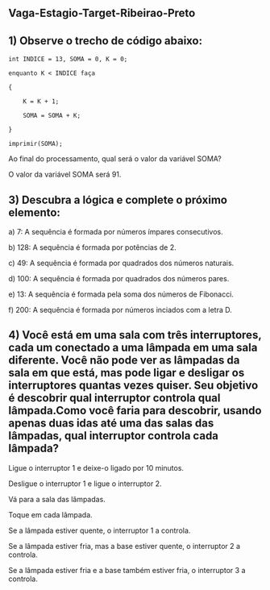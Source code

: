 ## Vaga-Estagio-Target-Ribeirao-Preto

## 1) Observe o trecho de código abaixo: 

 	int INDICE = 13, SOMA = 0, K = 0; 

 	enquanto K < INDICE faça 

	{ 

		K = K + 1; 

		SOMA = SOMA + K; 

	} 

 	imprimir(SOMA);

  Ao final do processamento, qual será o valor da variável SOMA? 

  O valor da variável SOMA será 91.
  

## 3) Descubra a lógica e complete o próximo elemento:  

  a) 7: A sequência é formada por números ímpares consecutivos.
  
  b) 128: A sequência é formada por potências de 2.
  
  c) 49: A sequência é formada por quadrados dos números naturais.
  
  d) 100: A sequência é formada por quadrados dos números pares.
  
  e) 13: A sequência é formada pela soma dos números de Fibonacci.
  
  f) 200: A sequência é formada por números inciados com a letra D.
  

## 4) Você está em uma sala com três interruptores, cada um conectado a uma lâmpada em uma sala diferente. Você não pode ver as lâmpadas da sala em que está, mas pode ligar e desligar os interruptores quantas vezes quiser. Seu objetivo é descobrir qual interruptor controla qual lâmpada.Como você faria para descobrir, usando apenas duas idas até uma das salas das lâmpadas, qual interruptor controla cada lâmpada?  

Ligue o interruptor 1 e deixe-o ligado por 10 minutos.
    
Desligue o interruptor 1 e ligue o interruptor 2.
    
Vá para a sala das lâmpadas.
    
Toque em cada lâmpada.
    
Se a lâmpada estiver quente, o interruptor 1 a controla.
      
Se a lâmpada estiver fria, mas a base estiver quente, o interruptor 2 a controla.
      
Se a lâmpada estiver fria e a base também estiver fria, o interruptor 3 a controla.
